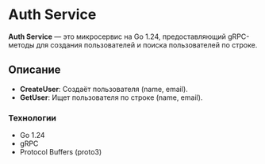 # Auth Service

**Auth Service** — это микросервис на Go 1.24, предоставляющий gRPC-методы для создания пользователей и поиска пользователей по строке.

## Описание

- **CreateUser**: Создаёт пользователя (name, email).
- **GetUser**: Ищет пользователя по строке (name, email).

### Технологии

- Go 1.24
- gRPC
- Protocol Buffers (proto3)

